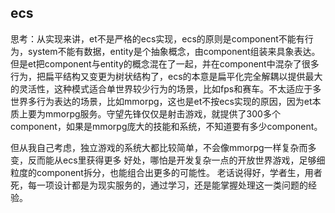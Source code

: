## ecs

思考：从实现来讲，et不是严格的ecs实现，ecs的原则是component不能有行为，system不能有数据，entity是个抽象概念，由component组装来具象表达。但是et把component与entity的概念混在了一起，并在component中混杂了很多行为，把扁平结构又变更为树状结构了，ecs的本意是扁平化完全解耦以提供最大的灵活性，这种模式适合单世界较少行为的场景，比如fps和赛车。不太适应于多世界多行为表达的场景，比如mmorpg，这也是et不按ecs实现的原因，因为et本质上要为mmorpg服务。守望先锋仅仅是射击游戏，就提供了300多个component，如果是mmorpg庞大的技能和系统，不知道要有多少component。


   但从我自己考虑，独立游戏的系统大都比较简单，不会像mmorpg一样复杂而多变，反而能从ecs里获得更多
   好处，哪怕是开发复杂一点的开放世界游戏，足够细粒度的component拆分，也能组合出更多的可能性。
老话说得好，学者生，用者死，每一项设计都是为现实服务的，通过学习，还是能掌握处理这一类问题的经验。   

